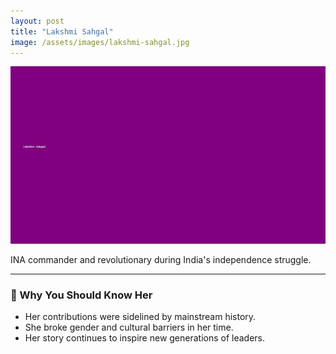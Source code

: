 ```yaml
---
layout: post
title: "Lakshmi Sahgal"
image: /assets/images/lakshmi-sahgal.jpg
---
```


![Lakshmi Sahgal](/assets/images/lakshmi-sahgal.jpg)

INA commander and revolutionary during India's independence struggle.

---

### 🌟 Why You Should Know Her

- Her contributions were sidelined by mainstream history.
- She broke gender and cultural barriers in her time.
- Her story continues to inspire new generations of leaders.


